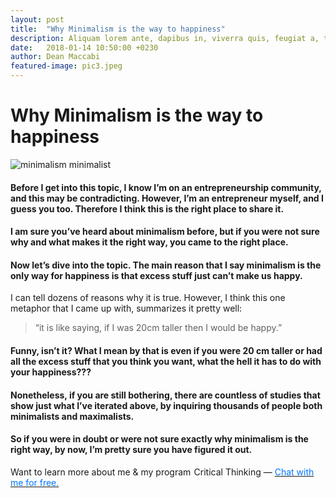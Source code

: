 ```yaml
---
layout: post
title:  "Why Minimalism is the way to happiness"
description: Aliquam lorem ante, dapibus in, viverra quis, feugiat a, tellus. Phasellus viverra nulla ut metus varius laoreet. Quisque rutrum. Aenean imperdiet. Etiam ultricies nisi vel augue.
date:   2018-01-14 10:50:00 +0230
author: Dean Maccabi
featured-image: pic3.jpeg
---
```

# Why Minimalism is the way to happiness

![minimalism minimalist]({{site.baseurl}}/images/pic3.jpeg)

#### Before I get into this topic, I know I’m on an entrepreneurship community, and this may be contradicting. However, I’m an entrepreneur myself, and I guess you too. Therefore I think this is the right place to share it.

#### I am sure you’ve heard about minimalism before, but if you were not sure why and what makes it the right way, you came to the right place.

#### Now let’s dive into the topic. The main reason that I say minimalism is the only way for happiness is that excess stuff just can’t make us happy. 
I can tell dozens of reasons why it is true. However, I think this one metaphor that I came up with, summarizes it pretty well:

> “it is like saying, if I was 20cm taller then I would be happy.”

#### Funny, isn’t it? What I mean by that is even if you were 20 cm taller or had all the excess stuff that you think you want, what the hell it has to do with your happiness???

#### Nonetheless, if you are still bothering, there are countless of studies that show just what I’ve iterated above, by inquiring thousands of people both minimalists and maximalists.

#### So if you were in doubt or were not sure exactly why minimalism is the right way, by now, I’m pretty sure you have figured it out.

Want to learn more about me & my program  Critical Thinking — <a class="drift-open-chat" href="javascript:void(0)"><font color="#0176FF">Chat with me for free.</font></a>
